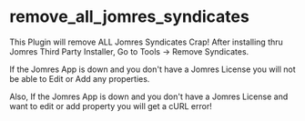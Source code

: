 # remove_all_jomres_syndicates
This Plugin will remove ALL Jomres Syndicates Crap! After installing thru Jomres Third Party Installer, Go to Tools -> Remove Syndicates.

If the Jomres App is down and you don't have a Jomres License you will not be able to Edit or Add any properties. 

Also, If the Jomres App is down and you don't have a Jomres License and want to edit or add property you will get a cURL error!
